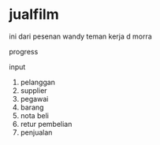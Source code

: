 # jualfilm
ini dari pesenan wandy teman kerja d morra 

progress

input
1. pelanggan
2. supplier
3. pegawai
4. barang
3. nota beli
4. retur pembelian
5. penjualan
